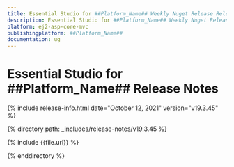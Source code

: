 ```yaml
---
title: Essential Studio for ##Platform_Name## Weekly Nuget Release Release Notes  
description: Essential Studio for ##Platform_Name## Weekly Nuget Release Release Notes  
platform: ej2-asp-core-mvc
publishingplatform: ##Platform_Name##
documentation: ug
---
```


# Essential Studio for  ##Platform_Name##  Release Notes  

{% include release-info.html date="October 12, 2021"   version="v19.3.45"  %} 

{% directory path: _includes/release-notes/v19.3.45 %}

{% include {{file.url}} %}

{% enddirectory %}
